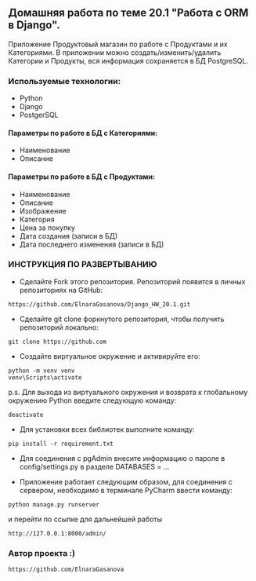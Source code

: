 ## Домашняя работа по теме 20.1 "Работа с ORM в Django".
Приложение Продуктовый магазин по работе с Продуктами и их Категориями.
В приложении можно создать/изменить/удалить Категории и Продукты,
вся информация сохраняется в БД PostgreSQL.

### Используемые технологии:
* Python
* Django
* PostgerSQL 

#### Параметры по работе в БД с Категориями:
* Наименование
* Описание
#### Параметры по работе в БД с Продуктами:
* Наименование
* Описание
* Изображение
* Категория
* Цена за покупку
* Дата создания (записи в БД)
* Дата последнего изменения (записи в БД)

### ИНСТРУКЦИЯ ПО РАЗВЕРТЫВАНИЮ
* Сделайте Fork этого репозитория. Репозиторий появится
в личных репозиториях на GitHub:
```
https://github.com/ElnaraGasanova/Django_HW_20.1.git
```
* Сделайте git clone форкнутого репозитория, чтобы получить
репозиторий локально:
```
git clone https://github.com
```
* Создайте виртуальное окружение и активируйте его:
```
python -m venv venv
venv\Scripts\activate
```
p.s. Для выхода из виртуального окружения и возврата к глобальному
окружению Python введите следующую команду:
```
deactivate
```
* Для установки всех библиотек выполните команду:
```
pip install -r requirement.txt
```
* Для соединения с pgAdmin внесите информацию о пароле в config/settings.py в 
разделе DATABASES = ...

* Приложение работает следующим образом, для соединения с сервером,
необходимо в терминале PyCharm ввести команду:
```
python manage.py runserver
```
и перейти по ссылке для дальнейшей работы
```
http://127.0.0.1:8000/admin/
```
### Автор проекта :)
```
https://github.com/ElnaraGasanova
```